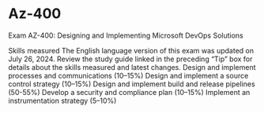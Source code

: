 # Az-400
Exam AZ-400: Designing and Implementing Microsoft DevOps Solutions

Skills measured
The English language version of this exam was updated on July 26, 2024. Review the study guide linked in the preceding “Tip” box for details about the skills measured and latest changes.
Design and implement processes and communications (10–15%)
Design and implement a source control strategy (10–15%)
Design and implement build and release pipelines (50-55%)
Develop a security and compliance plan (10–15%)
Implement an instrumentation strategy (5–10%)
